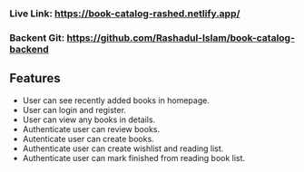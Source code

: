   ### Live Link: https://book-catalog-rashed.netlify.app/
  ### Backent Git: https://github.com/Rashadul-Islam/book-catalog-backend
  
  ## Features
   - User can see recently added books in homepage.
   - User can login and register.
   - User can view any books in details.
   - Authenticate user can review books.
   - Autenticate user can create books.
   - Authenticate user can create wishlist and reading list.
   - Authenticate user can mark finished from reading book list.